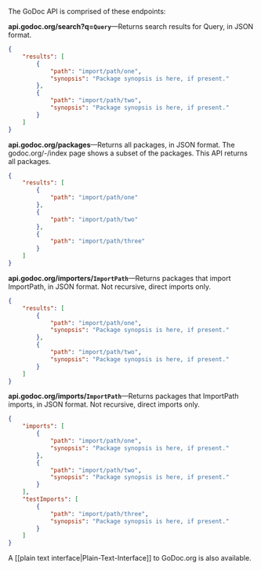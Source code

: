 The GoDoc API is comprised of these endpoints:

**api.godoc.org/search?q=`Query`**&mdash;Returns search results for Query, in JSON format.

```json
{
	"results": [
		{
			"path": "import/path/one",
			"synopsis": "Package synopsis is here, if present."
		},
		{
			"path": "import/path/two",
			"synopsis": "Package synopsis is here, if present."
		}
	]
}
```

**api.godoc.org/packages**&mdash;Returns all packages, in JSON format. The godoc.org/-/index page shows a subset of the packages. This API returns all packages.

```json
{
	"results": [
		{
			"path": "import/path/one"
		},
		{
			"path": "import/path/two"
		},
		{
			"path": "import/path/three"
		}
	]
}
```

**api.godoc.org/importers/`ImportPath`**&mdash;Returns packages that import ImportPath, in JSON format. Not recursive, direct imports only.

```json
{
	"results": [
		{
			"path": "import/path/one",
			"synopsis": "Package synopsis is here, if present."
		},
		{
			"path": "import/path/two",
			"synopsis": "Package synopsis is here, if present."
		}
	]
}
```

**api.godoc.org/imports/`ImportPath`**&mdash;Returns packages that ImportPath imports, in JSON format. Not recursive, direct imports only.

```json
{
	"imports": [
		{
			"path": "import/path/one",
			"synopsis": "Package synopsis is here, if present."
		},
		{
			"path": "import/path/two",
			"synopsis": "Package synopsis is here, if present."
		}
	],
	"testImports": [
		{
			"path": "import/path/three",
			"synopsis": "Package synopsis is here, if present."
		}
	]
}
```

A [[plain text interface|Plain-Text-Interface]] to GoDoc.org is also available.